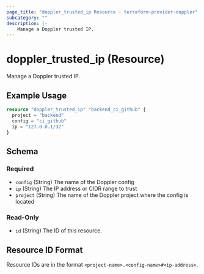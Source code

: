 ```yaml
---
page_title: "doppler_trusted_ip Resource - terraform-provider-doppler"
subcategory: ""
description: |-
	Manage a Doppler trusted IP.
---
```


# doppler_trusted_ip (Resource)

Manage a Doppler trusted IP.

## Example Usage

```terraform
resource "doppler_trusted_ip" "backend_ci_github" {
  project = "backend"
  config = "ci_github"
  ip = "127.0.0.1/32"
}
```

<!-- schema generated by tfplugindocs -->
## Schema

### Required

- `config` (String) The name of the Doppler config
- `ip` (String) The IP address or CIDR range to trust
- `project` (String) The name of the Doppler project where the config is located

### Read-Only

- `id` (String) The ID of this resource.

## Resource ID Format

Resource IDs are in the format `<project-name>.<config-name>#<ip-address>`.

